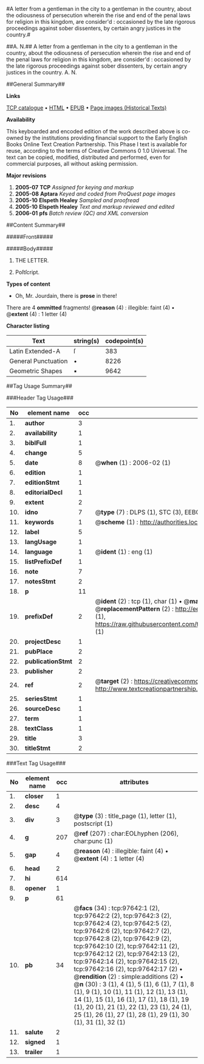 #A letter from a gentleman in the city to a gentleman in the country, about the odiousness of persecution wherein the rise and end of the penal laws for religion in this kingdom, are consider'd : occasioned by the late rigorous proceedings against sober dissenters, by certain angry justices in the country.#

##A. N.##
A letter from a gentleman in the city to a gentleman in the country, about the odiousness of persecution wherein the rise and end of the penal laws for religion in this kingdom, are consider'd : occasioned by the late rigorous proceedings against sober dissenters, by certain angry justices in the country.
A. N.

##General Summary##

**Links**

[TCP catalogue](http://www.ota.ox.ac.uk/tcp/)  • 
[HTML](http://tei.it.ox.ac.uk/tcp/Texts-HTML/free/A52/A52706.html)  • 
[EPUB](http://tei.it.ox.ac.uk/tcp/Texts-EPUB/free/A52/A52706.epub) • 
[Page images (Historical Texts)](https://data.historicaltexts.jisc.ac.uk/view?pubId=eebo-13111151e&pageId=eebo-13111151e-97642-1)

**Availability**

This keyboarded and encoded edition of the
	       work described above is co-owned by the institutions
	       providing financial support to the Early English Books
	       Online Text Creation Partnership. This Phase I text is
	       available for reuse, according to the terms of Creative
	       Commons 0 1.0 Universal. The text can be copied,
	       modified, distributed and performed, even for
	       commercial purposes, all without asking permission.

**Major revisions**

1. __2005-07__ __TCP__ *Assigned for keying and markup*
1. __2005-08__ __Aptara__ *Keyed and coded from ProQuest page images*
1. __2005-10__ __Elspeth Healey__ *Sampled and proofread*
1. __2005-10__ __Elspeth Healey__ *Text and markup reviewed and edited*
1. __2006-01__ __pfs__ *Batch review (QC) and XML conversion*

##Content Summary##

#####Front#####

#####Body#####

1. THE
LETTER.

1. Poſtſcript.

**Types of content**

  * Oh, Mr. Jourdain, there is **prose** in there!

There are 4 **ommitted** fragments! 
 @__reason__ (4) : illegible: faint (4)  •  @__extent__ (4) : 1 letter (4)

**Character listing**


|Text|string(s)|codepoint(s)|
|---|---|---|
|Latin Extended-A|ſ|383|
|General Punctuation|•|8226|
|Geometric Shapes|▪|9642|

##Tag Usage Summary##

###Header Tag Usage###

|No|element name|occ|attributes|
|---|---|---|---|
|1.|__author__|3||
|2.|__availability__|1||
|3.|__biblFull__|1||
|4.|__change__|5||
|5.|__date__|8| @__when__ (1) : 2006-02 (1)|
|6.|__edition__|1||
|7.|__editionStmt__|1||
|8.|__editorialDecl__|1||
|9.|__extent__|2||
|10.|__idno__|7| @__type__ (7) : DLPS (1), STC (3), EEBO-CITATION (1), OCLC (1), VID (1)|
|11.|__keywords__|1| @__scheme__ (1) : http://authorities.loc.gov/ (1)|
|12.|__label__|5||
|13.|__langUsage__|1||
|14.|__language__|1| @__ident__ (1) : eng (1)|
|15.|__listPrefixDef__|1||
|16.|__note__|7||
|17.|__notesStmt__|2||
|18.|__p__|11||
|19.|__prefixDef__|2| @__ident__ (2) : tcp (1), char (1)  •  @__matchPattern__ (2) : ([0-9\-]+):([0-9IVX]+) (1), (.+) (1)  •  @__replacementPattern__ (2) : http://eebo.chadwyck.com/downloadtiff?vid=$1&page=$2 (1), https://raw.githubusercontent.com/textcreationpartnership/Texts/master/tcpchars.xml#$1 (1)|
|20.|__projectDesc__|1||
|21.|__pubPlace__|2||
|22.|__publicationStmt__|2||
|23.|__publisher__|2||
|24.|__ref__|2| @__target__ (2) : https://creativecommons.org/publicdomain/zero/1.0/ (1), http://www.textcreationpartnership.org/docs/. (1)|
|25.|__seriesStmt__|1||
|26.|__sourceDesc__|1||
|27.|__term__|1||
|28.|__textClass__|1||
|29.|__title__|3||
|30.|__titleStmt__|2||


###Text Tag Usage###

|No|element name|occ|attributes|
|---|---|---|---|
|1.|__closer__|1||
|2.|__desc__|4||
|3.|__div__|3| @__type__ (3) : title_page (1), letter (1), postscript (1)|
|4.|__g__|207| @__ref__ (207) : char:EOLhyphen (206), char:punc (1)|
|5.|__gap__|4| @__reason__ (4) : illegible: faint (4)  •  @__extent__ (4) : 1 letter (4)|
|6.|__head__|2||
|7.|__hi__|614||
|8.|__opener__|1||
|9.|__p__|61||
|10.|__pb__|34| @__facs__ (34) : tcp:97642:1 (2), tcp:97642:2 (2), tcp:97642:3 (2), tcp:97642:4 (2), tcp:97642:5 (2), tcp:97642:6 (2), tcp:97642:7 (2), tcp:97642:8 (2), tcp:97642:9 (2), tcp:97642:10 (2), tcp:97642:11 (2), tcp:97642:12 (2), tcp:97642:13 (2), tcp:97642:14 (2), tcp:97642:15 (2), tcp:97642:16 (2), tcp:97642:17 (2)  •  @__rendition__ (2) : simple:additions (2)  •  @__n__ (30) : 3 (1), 4 (1), 5 (1), 6 (1), 7 (1), 8 (1), 9 (1), 10 (1), 11 (1), 12 (1), 13 (1), 14 (1), 15 (1), 16 (1), 17 (1), 18 (1), 19 (1), 20 (1), 21 (1), 22 (1), 23 (1), 24 (1), 25 (1), 26 (1), 27 (1), 28 (1), 29 (1), 30 (1), 31 (1), 32 (1)|
|11.|__salute__|2||
|12.|__signed__|1||
|13.|__trailer__|1||
